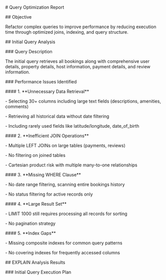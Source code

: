 \# Query Optimization Report



\## Objective

Refactor complex queries to improve performance by reducing execution time through optimized joins, indexing, and query structure.



\## Initial Query Analysis



\### Query Description

The initial query retrieves all bookings along with comprehensive user details, property details, host information, payment details, and review information.



\### Performance Issues Identified



\#### 1. \*\*Unnecessary Data Retrieval\*\*

\- Selecting 30+ columns including large text fields (descriptions, amenities, comments)

\- Retrieving all historical data without date filtering

\- Including rarely used fields like latitude/longitude, date\_of\_birth



\#### 2. \*\*Inefficient JOIN Operations\*\*

\- Multiple LEFT JOINs on large tables (payments, reviews)

\- No filtering on joined tables

\- Cartesian product risk with multiple many-to-one relationships



\#### 3. \*\*Missing WHERE Clause\*\*

\- No date range filtering, scanning entire bookings history

\- No status filtering for active records only



\#### 4. \*\*Large Result Set\*\*

\- LIMIT 1000 still requires processing all records for sorting

\- No pagination strategy



\#### 5. \*\*Index Gaps\*\*

\- Missing composite indexes for common query patterns

\- No covering indexes for frequently accessed columns



\## EXPLAIN Analysis Results



\### Initial Query Execution Plan


